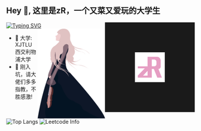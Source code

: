 ## Hey 👋, 这里是zR，一个又菜又爱玩的大学生
[![Typing SVG](https://readme-typing-svg.demolab.com?font=Fira+Code&pause=1000&color=F7B8E8&center=true&width=435&lines=%E6%AF%8F%E5%A4%A9%E8%BF%9B%E6%AD%A5%E4%B8%80%E7%82%B9%EF%BC%8C%E6%98%8E%E5%A4%A9%E4%BC%9A%E6%9B%B4%E5%A5%BD)](https://git.io/typing-svg)
<a>
  <img align="right" src="https://github.com/zRzRzRzRzRzRzR/zRzRzRzRzRzRzR/blob/main/Pic/logo2.png"  width="80" height="80" border="80"/>
</a>
<a>
  <img align="right" src="https://github.com/zRzRzRzRzRzRzR/zRzRzRzRzRzRzR/blob/main/Pic/1.png" width="180" height="240"  />
</a>
- :pencil: 大学: XJTLU 西交利物浦大学<br>
- :wrench: 刚入坑，请大佬们多多指教，不胜感激! <br>

<!-- ![Anurag's GitHub stats](https://github-readme-stats.vercel.app/api?username=zRzRzRzRzRzRzR&count_private=true&show_icons=true&theme=dark) -->
![Top Langs](https://github-readme-stats.vercel.app/api/top-langs/?username=zRzRzRzRzRzRzR&layout=compact&theme=dark)
![Leetcode Info](https://stats.justsong.cn/api/leetcode?username=zRzRzRzRzRzRzR&cn=true&theme=dark)



